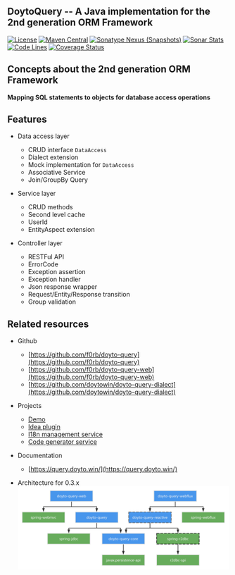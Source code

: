 DoytoQuery -- A Java implementation for the 2nd generation ORM Framework
---
[![License](https://img.shields.io/:license-apache-brightgreen.svg)](https://www.apache.org/licenses/LICENSE-2.0.html)
[![Maven Central](https://img.shields.io/maven-central/v/win.doyto/doyto-query?color=brightgreen)](https://search.maven.org/artifact/win.doyto/doyto-query/)
[![Sonatype Nexus (Snapshots)](https://img.shields.io/nexus/s/win.doyto/doyto-query?color=blue&server=https%3A%2F%2Foss.sonatype.org)](https://oss.sonatype.org/content/repositories/snapshots/win/doyto/doyto-query/)
[![Sonar Stats](https://sonarcloud.io/api/project_badges/measure?project=win.doyto%3Adoyto-query&metric=alert_status)](https://sonarcloud.io/dashboard?id=win.doyto%3Adoyto-query)
[![Code Lines](https://sonarcloud.io/api/project_badges/measure?project=win.doyto%3Adoyto-query&metric=ncloc)](https://sonarcloud.io/component_measures?id=win.doyto%3Adoyto-query&metric=ncloc)
[![Coverage Status](https://sonarcloud.io/api/project_badges/measure?project=win.doyto%3Adoyto-query&metric=coverage)](https://sonarcloud.io/component_measures?id=win.doyto%3Adoyto-query&metric=coverage)


## Concepts about the 2nd generation ORM Framework

**Mapping SQL statements to objects for database access operations**

## Features
- Data access layer
  - CRUD interface `DataAccess` 
  - Dialect extension
  - Mock implementation for `DataAccess`
  - Associative Service
  - Join/GroupBy Query
  
- Service layer
  - CRUD methods
  - Second level cache
  - UserId 
  - EntityAspect extension
  
- Controller layer
  - RESTFul API
  - ErrorCode
  - Exception assertion
  - Exception handler
  - Json response wrapper
  - Request/Entity/Response transition
  - Group validation

## Related resources

- Github
  - [https://github.com/f0rb/doyto-query](https://github.com/f0rb/doyto-query)
  - [https://github.com/f0rb/doyto-query-web](https://github.com/f0rb/doyto-query-web)
  - [https://github.com/doytowin/doyto-query-dialect](https://github.com/doytowin/doyto-query-dialect)

- Projects
  - [Demo](https://github.com/f0rb/doyto-query-demo)
  - [Idea plugin](https://github.com/doytowin/doyto-query-intellij-plugin)
  - [I18n management service](https://github.com/f0rb/doyto-service-i18n)
  - [Code generator service](https://gitee.com/doyto/doyto-service-generator)

- Documentation
  -  [https://query.doyto.win/](https://query.doyto.win/)

- Architecture for 0.3.x
  ![architecture-0.3.x](./doc/images/architecture-0.3.x.png)
